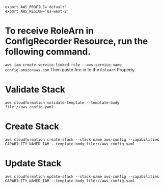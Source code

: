 
```
export AWS_PROFILE='default'
export AWS_REGION='us-west-2'
```

# To receive RoleArn in ConfigRecorder Resource, run the following command.
`aws iam create-service-linked-role --aws-service-name config.amazonaws.com`
Then paste Arn in to the `RoleArn` Property

# Validate Stack
`aws cloudformation validate-template --template-body file://aws_config.yaml`

# Create Stack
`aws cloudformation create-stack --stack-name aws-config --capabilities CAPABILITY_NAMED_IAM --template-body file://aws_config.yaml`

# Update Stack
`aws cloudformation update-stack --stack-name aws-config --capabilities CAPABILITY_NAMED_IAM --template-body file://aws_config.yaml`

